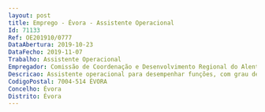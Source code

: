 ```yaml
--- 
layout: post
title: Emprego - Évora - Assistente Operacional
Id: 71133
Ref: OE201910/0777
DataAbertura: 2019-10-23
DataFecho: 2019-11-07
Trabalho: Assistente Operacional
Empregador: Comissão de Coordenação e Desenvolvimento Regional do Alentejo
Descricao: Assistente operacional para desempenhar funções, com grau de complexidade funcional 1, constantes do anexo à LTFP, a que se refere o n.º 2 do artigo 88.º do mesmo diploma legal   área funcional de telefonista, à qual compete  estabelecer ligações telefónicas com o exterior e do exterior e respetivo encaminhamento de acordo com as normas de trato convencionais  prestar informações simples  registos dos movimentos de chamadas telefónicas e anotação das mesmas, quando necessário  zelar pela conservação dos equipamentos utilizados para o exercício das suas tarefas  participar eventuais avarias e ou desconformidades dos equipamentos.
CodigoPostal: 7004-514 ÉVORA
Concelho: Évora
Distrito: Évora
--- 
```

